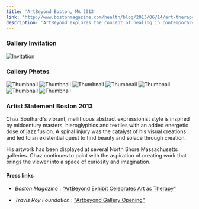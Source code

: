 ```yaml
---
title: 'ArtBeyond Boston, MA 2013'
link: 'http://www.bostonmagazine.com/health/blog/2013/06/14/art-therapy-exhibit-boston/'
description: 'ArtBeyond explores the concept of healing in contemporary art. Just as musicians create harmony from dissonance, artists who have experienced injury or illness find unity, simplicity and peace by exploring the inner realms.'
---
```


### Gallery Invitation

![Invitation](assets/boston-2013-invitation.jpg)

### Gallery Photos

![Thumbnail](assets/boston-2013-1.jpg)
![Thumbnail](assets/boston-2013-2.jpg)
![Thumbnail](assets/boston-2013-3.jpg)
![Thumbnail](assets/boston-2013-4.jpg)
![Thumbnail](assets/boston-2013-5.jpg)
![Thumbnail](assets/boston-2013-6.jpg)
![Thumbnail](assets/boston-2013-7.jpg)

### Artist Statement Boston 2013

Chaz Southard's vibrant, mellifluous abstract expressionist style is inspired by midcentury masters, hieroglyphics and textiles with an added energetic dose of jazz fusion. A spinal injury was the catalyst of his visual creations and led to an existential quest to find beauty and solace through creation.

His artwork has been displayed at several North Shore Massachusetts galleries.  Chaz continues to paint with the aspiration of creating work that brings the viewer into a space of curiosity and imagination.

#### Press links

- *Boston Magazine* : ["ArtBeyond Exhibit Celebrates Art as Therapy"](http://www.bostonmagazine.com/health/blog/2013/06/14/art-therapy-exhibit-boston/)

- *Travis Roy Foundation* : ["Artbeyond Gallery Opening"](http://www.travisroyfoundation.org/artbeyonds-opening-gives-back-to-the-travis-roy-foundation/)